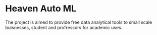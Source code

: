 # Heaven Auto ML
The project is aimed to provide free data analytical tools to small scale buisnesses, student and profressors for academic uses.

